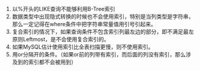 1. 以%开头的LIKE查询不能够利用B-Tree索引
2. 数据类型中出现隐式转换的时候也不会使用索引，特别是当列类型是字符串，那么一定记得在where条件中把字符串常量值用引号引起来。
3. 复合索引的情况下，如果查询条件不包含索引列最左边的部分，即不满足最左原则Leftmost，是不会使用复合索引的。
4. 如果MySQL估计使用索引比全表扫描更慢，则不使用索引。
5. 用or分隔开的条件。（如果or前的列带有索引，而后面的列没有索引，那么涉及到的索引都不会被用到）